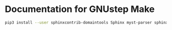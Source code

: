# Documentation for GNUstep Make

```bash
pip3 install --user sphinxcontrib-domaintools Sphinx myst-parser sphinx-design sphinx-copybutton furo
```